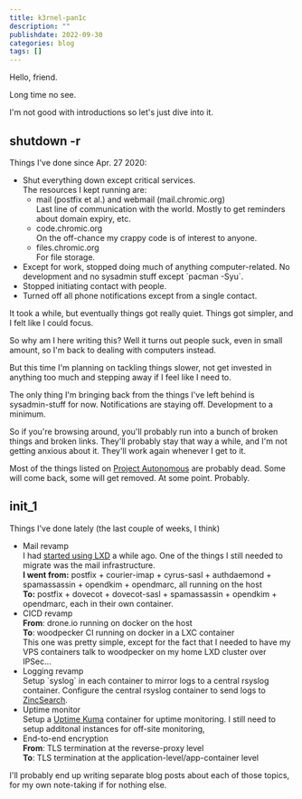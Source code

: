 ```yaml
---
title: k3rnel-pan1c
description: ""
publishdate: 2022-09-30
categories: blog
tags: []
---
```


Hello, friend.

Long time no see.

I'm not good with introductions so let's just dive into it.

<h2>shutdown -r</h2>

<p>Things I've done since Apr. 27 2020:</p>

<ul>
  <li>
    Shut everything down except critical services.<br />
    The resources I kept running are:
    <ul>
      <li>
        mail (postfix et al.) and webmail (mail.chromic.org)<br />
        Last line of communication with the world. Mostly to get reminders
        about domain expiry, etc.
      </li>
      <li>
        code.chromic.org<br />
        On the off-chance my crappy code is of interest to anyone.
      </li>
      <li>
        files.chromic.org<br />
        For file storage.
      </li>
    </ul>
  </li>
  <li>
    Except for work, stopped doing much of anything computer-related. No
    development and no sysadmin stuff except `pacman -Syu`.
  </li>
  <li>
    Stopped initiating contact with people.
  </li>
  <li>
    Turned off all phone notifications except from a single contact.
  </li>
</ul>

It took a while, but eventually things got really quiet. Things got simpler,
and I felt like I could focus.

So why am I here writing this? Well it turns out people suck, even in small
amount, so I'm back to dealing with computers instead.

But this time I'm planning on tackling things slower, not get invested in
anything too much and stepping away if I feel like I need to.

The only thing I'm bringing back from the things I've left behind is
sysadmin-stuff for now. Notifications are staying off. Development to a minimum.

So if you're browsing around, you'll probably run into a bunch of broken things
and broken links. They'll probably stay that way a while, and I'm not getting
anxious about it. They'll work again whenever I get to it.

Most of the things listed on <a href="/blog/project-autonomous/">Project
Autonomous</a> are probably dead. Some will come back, some will get removed.
At some point. Probably.

<h2>init_1</h2>

Things I've done lately (the last couple of weeks, I think)

<ul>
  <li>
	Mail revamp<br /> I had <a href="/blog/lxd/">started using LXD</a> a while
	ago. One of the things I still needed to migrate was the mail
    infrastructure.<br />
    <b>I went from:</b> postfix + courier-imap + cyrus-sasl + authdaemond +
    spamassassin + opendkim + opendmarc, all running on the host<br />
    <b>To:</b>  postfix + dovecot + dovecot-sasl + spamassassin + opendkim +
    opendmarc, each in their own container.
  </li>
  <li>
    CICD revamp<br />
    <b>From</b>: drone.io running on docker on the host<br />
    <b>To</b>:   woodpecker CI running on docker in a LXC container<br />
	This one was pretty simple, except for the fact that I needed to have my
    VPS containers talk to woodpecker on my home LXD cluster over IPSec...
  </li>
  <li>
    Logging revamp<br />
    Setup `syslog` in each container to mirror logs to a central rsyslog
    container. Configure the central rsyslog container to send logs to
    <a href="https://zincsearch.com/">ZincSearch</a>.
  </li>
  <li>
    Uptime monitor<br />
    Setup a <a href="https://github.com/louislam/uptime-kuma">Uptime Kuma</a>
    container for uptime monitoring. I still need to setup additonal instances
    for off-site monitoring,
  </li>
  <li>
    End-to-end encryption<br />
    <b>From</b>: TLS termination at the reverse-proxy level<br />
    <b>To</b>:   TLS termination at the application-level/app-container level
  </li>
</ul>

I'll probably end up writing separate blog posts about each of those topics,
for my own note-taking if for nothing else.

